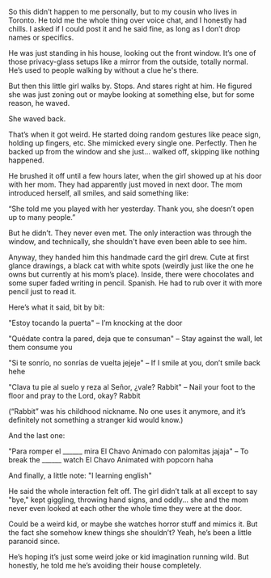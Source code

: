 So this didn’t happen to me personally, but to my cousin who lives in Toronto. He told me the whole thing over voice chat, and I honestly had chills. I asked if I could post it and he said fine, as long as I don’t drop names or specifics.

He was just standing in his house, looking out the front window. It’s one of those privacy-glass setups like a mirror from the outside, totally normal. He’s used to people walking by without a clue he's there.

But then this little girl walks by. Stops. And stares right at him. He figured she was just zoning out or maybe looking at something else, but for some reason, he waved.

She waved back.

That’s when it got weird. He started doing random gestures like peace sign, holding up fingers, etc. She mimicked every single one. Perfectly. Then he backed up from the window and she just… walked off, skipping like nothing happened.

He brushed it off until a few hours later, when the girl showed up at his door with her mom. They had apparently just moved in next door. The mom introduced herself, all smiles, and said something like:

 “She told me you played with her yesterday. Thank you, she doesn’t open up to many people.”

But he didn’t. They never even met. The only interaction was through the window, and technically, she shouldn't have even been able to see him.

Anyway, they handed him this handmade card the girl drew. Cute at first glance drawings, a black cat with white spots (weirdly just like the one he owns but currently at his mom’s place). Inside, there were chocolates and some super faded writing in pencil. Spanish. He had to rub over it with more pencil just to read it.

Here’s what it said, bit by bit:

"Estoy tocando la puerta" – I’m knocking at the door

"Quédate contra la pared, deja que te consuman" – Stay against the wall, let them consume you

"Si te sonrío, no sonrías de vuelta jejeje" – If I smile at you, don’t smile back hehe

"Clava tu pie al suelo y reza al Señor, ¿vale? Rabbit" – Nail your foot to the floor and pray to the Lord, okay? Rabbit

(“Rabbit” was his childhood nickname. No one uses it anymore, and it’s definitely not something a stranger kid would know.)

And the last one:

"Para romper el ______ mira El Chavo Animado con palomitas jajaja" – To break the ______ watch El Chavo Animated with popcorn haha

And finally, a little note:
"I learning english"

He said the whole interaction felt off. The girl didn’t talk at all except to say "bye," kept giggling, throwing hand signs, and oddly... she and the mom never even looked at each other the whole time they were at the door.

Could be a weird kid, or maybe she watches horror stuff and mimics it. But the fact she somehow knew things she shouldn’t? Yeah, he’s been a little paranoid since.

He’s hoping it’s just some weird joke or kid imagination running wild. But honestly, he told me he’s avoiding their house completely.
